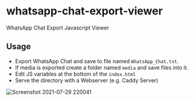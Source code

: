 # whatsapp-chat-export-viewer
WhatsApp Chat Export Javascript Viewer

## Usage
* Export WhatsApp Chat and save to file named ```WhatsApp_Chat.txt```.
* If media is exported create a folder named ```media``` and save files into it.
* Edit JS variables at the bottom of the ```index.html```
* Serve the directory with a Webserver (e.g. Caddy Server)

![Screenshot 2021-07-29 220041](https://user-images.githubusercontent.com/822246/127558078-5b978339-9319-4ebf-a263-09af9d849988.png)

